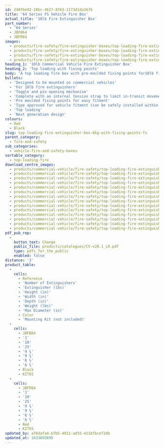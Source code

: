 ```yaml
---
id: 248fbe92-10bc-4627-8f63-1173d1da367b
title: '64 Series FS Vehicle Fire Box'
actual_title: '10lb Fire Extinguisher Box'
part_number:
  - '64 Series'
  - JBFB64
  - JBFR64
images:
  - products/fire-safety/fire-extinguisher-boxes/top-loading-fire-extinguisher-boxes/64/images-lr/Product_Image_776x776_(518x518_focus_area)-JBFR64_01.jpg
  - products/fire-safety/fire-extinguisher-boxes/top-loading-fire-extinguisher-boxes/64/images-lr/Product_Image_776x776_(518x518_focus_area)-JBFR64_02.jpg
  - products/fire-safety/fire-extinguisher-boxes/top-loading-fire-extinguisher-boxes/64/images-lr/Product_Image_776x776_(518x518_focus_area)-JBFB64_01.jpg
  - products/fire-safety/fire-extinguisher-boxes/top-loading-fire-extinguisher-boxes/64/images-lr/Product_Image_776x776_(518x518_focus_area)-JBFB64_02.jpg
heading_1: '10lb Commercial Vehicle Fire Extinguisher Box'
heading_2: 'Top loading with fixing points'
body: 'A top loading fire box with pre-moulded fixing points for10lb fire extinguishers, complete with plastic toggle and pin for quick access in emergency situations. Designed to be mounted on vehicles.'
bullets:
  - 'Designed to be mounted on commercial vehicles'
  - 'For 10lb fire extinguishers'
  - 'Toggle and pin opening mechanism'
  - 'Complete with an internal tension strap to limit in-transit movement'
  - 'Pre moulded fixing points for easy fitment'
  - 'Type approved for vehicle fitment (can be safely installed within the side guard) in accordance with Regulation no. 73 (UN/ECE)'
  - 'Top loading'
  - 'Next generation design'
colours:
  - Red
  - Black
slug: top-loading-fire-extinguisher-box-6kg-with-fixing-points-fs
parent_category:
  - fire-and-safety
sub_categories:
  - vehicle-fire-and-safety-boxes
sortable_category:
  - top-loading-fire
download_centre_images:
  - products/commercial-vehicle/fire-safety/top-loading-fire-extinguisher-boxes/64/images-hr/JBFB64_001.jpg
  - products/commercial-vehicle/fire-safety/top-loading-fire-extinguisher-boxes/64/images-hr/JBFB64_002.jpg
  - products/commercial-vehicle/fire-safety/top-loading-fire-extinguisher-boxes/64/images-hr/JBFB64_003.jpg
  - products/commercial-vehicle/fire-safety/top-loading-fire-extinguisher-boxes/64/images-hr/JBFB64_004.jpg
  - products/commercial-vehicle/fire-safety/top-loading-fire-extinguisher-boxes/64/images-hr/JBFB64_005.jpg
  - products/commercial-vehicle/fire-safety/top-loading-fire-extinguisher-boxes/64/images-hr/JBFB64_006.jpg
  - products/commercial-vehicle/fire-safety/top-loading-fire-extinguisher-boxes/64/images-hr/JBFR64_001.jpg
  - products/commercial-vehicle/fire-safety/top-loading-fire-extinguisher-boxes/64/images-hr/JBFR64_002.jpg
  - products/commercial-vehicle/fire-safety/top-loading-fire-extinguisher-boxes/64/images-hr/JBFR64_003.jpg
  - products/commercial-vehicle/fire-safety/top-loading-fire-extinguisher-boxes/64/images-hr/JBFR64_004.jpg
  - products/commercial-vehicle/fire-safety/top-loading-fire-extinguisher-boxes/64/images-hr/JBFR64_005.jpg
  - products/commercial-vehicle/fire-safety/top-loading-fire-extinguisher-boxes/64/images-hr/JBFR64_006.jpg
  - products/commercial-vehicle/fire-safety/top-loading-fire-extinguisher-boxes/64/images-hr/JBFR64_007.jpg
  - products/commercial-vehicle/fire-safety/top-loading-fire-extinguisher-boxes/64/images-hr/JBFR64_03.jpg
pdf_pub_rep:
  -
    button_text: Change
    public_file: products/catalogues/CV-v20.1_LR.pdf
    type: pdfs_for_the_public
    enabled: false
distance: '3'
product_table:
  -
    cells:
      - Reference
      - 'Number of Extinguishers'
      - 'Extinguisher (lbs)'
      - 'Height (in)'
      - 'Width (in)'
      - 'Depth (in)'
      - 'Weight (lbs)'
      - 'Max Diameter (in)'
      - Color
      - 'Mounting Kit (not included)'
  -
    cells:
      - JBFB64
      - '1'
      - '10'
      - '25'
      - '9 ¾'
      - '9 ¾'
      - '6 ½'
      - '6 ½'
      - Black
      - KIT65
  -
    cells:
      - JBFR64
      - '1'
      - '10'
      - '25'
      - '9 ¾'
      - '9 ¾'
      - '6 ½'
      - '6 ½'
      - Red
      - KIT65
updated_by: a76dafa4-b7b5-4911-ad55-421bfbcef2db
updated_at: 1633693695
---
```

